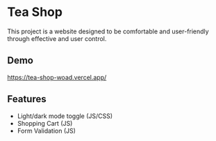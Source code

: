 
# Tea Shop

This project is a website designed to be comfortable and user-friendly through effective  and user control.


## Demo

https://tea-shop-woad.vercel.app/


## Features

- Light/dark mode toggle (JS/CSS)
- Shopping Cart (JS)
- Form Validation (JS)
